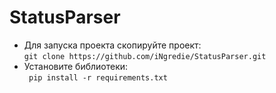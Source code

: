 # StatusParser

- Для запуска проекта скопируйте проект:    
```git clone https://github.com/iNgredie/StatusParser.git ```
- Установите библиотеки:   
``` pip install -r requirements.txt```   
